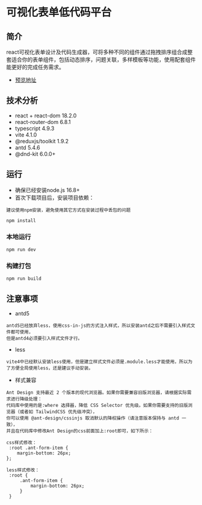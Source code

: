 # 可视化表单低代码平台

## 简介
react可视化表单设计及代码生成器，可将多种不同的组件通过拖拽排序组合成整套适合你的表单组件，包括动态排序，问题关联，多样模板等功能，使用配套组件能更好的完成任务需求。
- [预览地址](http://form.lrenting.cn/create)

## 技术分析
- react + react-dom 18.2.0
- react-router-dom 6.8.1
- typescript 4.9.3
- vite 4.1.0
- @reduxjs/toolkit 1.9.2
- antd 5.4.6
- @dnd-kit 6.0.0+

## 运行
- 确保已经安装node.js 16.8+
- 首次下载项目后，安装项目依赖：

```
建议使用npm安装，避免使用其它方式在安装过程中丢包的问题

npm install
```

### 本地运行
```
npm run dev
```

### 构建打包
```
npm run build
```

## 注意事项

- antd5
```
antd5已经放弃less，使用css-in-js的方式注入样式，所以安装antd之后不需要引入样式文件都可使用，
但是antd4必须要引入样式文件才行。
```

- less
```
vite4中已经默认安装less使用，但是建立样式文件必须是.module.less才能使用，所以为了方便全局使用less，还是建议手动安装。
```

- 样式兼容
```
Ant Design 支持最近 2 个版本的现代浏览器。如果你需要兼容旧版浏览器，请根据实际需求进行降级处理：
代码库中使用的是:where 选择器，降低 CSS Selector 优先级。如果你需要支持的旧版浏览器（或者如 TailwindCSS 优先级冲突），
你可以使用 @ant-design/cssinjs 取消默认的降权操作（请注意版本保持与 antd 一致），
并且在代码库中修改Ant Design的css前面加上:root即可，如下所示：

css样式修改：
 :root .ant-form-item {
	margin-bottom: 26px;
};

less样式修改：
 :root {
	 .ant-form-item {
		 margin-bottom: 26px;
	 }
 }

```